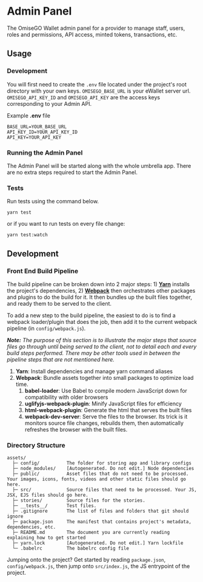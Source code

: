 # Admin Panel

The OmiseGO Wallet admin panel for a provider to manage staff, users, roles and permissions, API access, minted tokens, transactions, etc.

## Usage

### Development

You will first need to create the `.env` file located under the project's root directory with your own keys.
`OMISEGO_BASE_URL` is your eWallet server url.
`OMISEGO_API_KEY_ID` and `OMISEGO_API_KEY` are the access keys corresponding to your Admin API.

Example **.env** file
```
BASE_URL=YOUR_BASE_URL
API_KEY_ID=YOUR_API_KEY_ID
API_KEY=YOUR_API_KEY
```

### Running the Admin Panel

The Admin Panel will be started along with the whole umbrella app.
There are no extra steps required to start the Admin Panel.

### Tests

Run tests using the command below.

```shell
yarn test
```

or if you want to run tests on every file change:

```shell
yarn test:watch
```

## Development

### Front End Build Pipeline

The build pipeline can be broken down into 2 major steps: 1) **[Yarn](https://yarnpkg.com)** installs the project's dependencies, 2) **[Webpack](https://webpack.js.org)** then orchestrates other packages and plugins to do the build for it. It then bundles up the built files together, and ready them to be served to the client.

To add a new step to the build pipeline, the easiest to do is to find a webpack loader/plugin that does the job, then add it to the current webpack pipeline (in `config/webpack.js`).

***Note:** The purpose of this section is to illustrate the major steps that source files go through until being served to the client, not to detail each and every build steps performed. There may be other tools used in between the pipeline steps that are not mentioned here.*

1. **Yarn**: Install dependencies and manage yarn command aliases
2. **Webpack**: Bundle assets together into small packages to optimize load time.
    1. **babel-loader**: Use Babel to compile modern JavaScript down for compatibility with older browsers
    2. **uglifyjs-webpack-plugin**: Minify JavaScript files for efficiency
    3. **html-webpack-plugin**: Generate the html that serves the built files
    4. **webpack-dev-server**: Serve the files to the browser. Its trick is it monitors source file changes, rebuilds them, then automatically refreshes the browser with the built files.

### Directory Structure

```text
assets/
  ├─ config/          The folder for storing app and library configs
  ├─ node_modules/    [Autogenerated. Do not edit.] Node dependencies
  ├─ public/          Asset files that do not need to be processed. Your images, icons, fonts, videos and other static files should go here.
  ├─ src/             Source files that need to be processed. Your JS, JSX, EJS files should go here.
  ├─ stories/         Source files for the stories.
  ├─ __tests__/       Test files.
  ├─ .gitignore       The list of files and folders that git should ignore
  ├─ package.json     The manifest that contains project's metadata, dependencies, etc.
  ├─ README.md        The document you are currently reading explaining how to get started
  ├─ yarn.lock        [Autogenerated. Do not edit.] Yarn lockfile
  └─ .babelrc         The babelrc config file
```

Jumping onto the project? Get started by reading `package.json`, `config/webpack.js`, then jump onto `src/index.js`, the JS entrypoint of the project.
